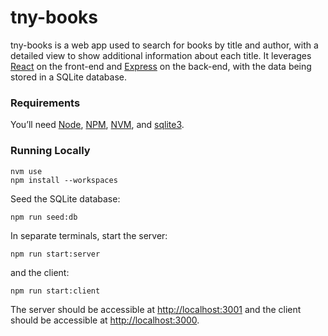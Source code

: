 # tny-books

tny-books is a web app used to search for books by title and author, with a detailed view to show additional information about each title. It leverages [React](https://react.dev) on the front-end and [Express](https://expressjs.com) on the back-end, with the data being stored in a SQLite database. 

### Requirements
You’ll need [Node](https://nodejs.org/en), [NPM](https://www.npmjs.com/), [NVM](https://github.com/nvm-sh/nvm/tree/master), and [sqlite3](https://www.sqlite.org/cli.html).

### Running Locally

```
nvm use
npm install --workspaces
```

Seed the SQLite database:
```
npm run seed:db
```

In separate terminals, start the server:
```
npm run start:server
```
and the client:
```
npm run start:client
```

The server should be accessible at [http://localhost:3001](http://localhost:3001) and the client should be accessible at [http://localhost:3000](http://localhost:3000).